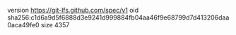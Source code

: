 version https://git-lfs.github.com/spec/v1
oid sha256:c1d6a9d5f6888d3e9241d999884fb04aa46f9e68799d7d413206daa0aca49fe0
size 4357
